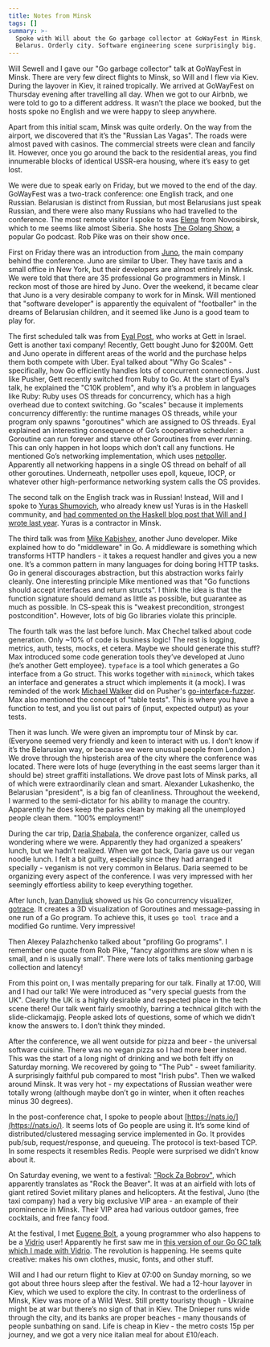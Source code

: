 ```yaml
---
title: Notes from Minsk
tags: []
summary: >-
  Spoke with Will about the Go garbage collector at GoWayFest in Minsk,
  Belarus. Orderly city. Software engineering scene surprisingly big.
---
```


Will Sewell and I gave our "Go garbage collector" talk at GoWayFest in Minsk.
There are very few direct flights to Minsk, so Will and I flew via Kiev.
During the layover in Kiev, it rained tropically.
We arrived at GoWayFest on Thursday evening after travelling all day.
When we got to our Airbnb, we were told to go to a different address.
It wasn’t the place we booked, but the hosts spoke no English and we were happy to sleep anywhere.

Apart from this initial scam, Minsk was quite orderly.
On the way from the airport, we discovered that it’s the "Russian Las Vagas".
The roads were almost paved with casinos.
The commercial streets were clean and fancily lit.
However, once you go around the back to the residential areas, you find innumerable blocks of identical USSR-era housing, where it’s easy to get lost.

We were due to speak early on Friday, but we moved to the end of the day.
GoWayFest was a two-track conference: one English track, and one Russian.
Belarusian is distinct from Russian, but most Belarusians just speak Russian, and there were also many Russians who had travelled to the conference.
The most remote visitor I spoke to was [Elena](https://twitter.com/webdeva) from Novosibirsk,
which to me seems like almost Siberia.
She hosts [The Golang Show](http://golangshow.com/), a popular Go podcast.
Rob Pike was on their show once.

First on Friday there was an introduction from [Juno](https://gojuno.com/),
the main company behind the conference.
Juno are similar to Uber.
They have taxis and a small office in New York, but their developers are almost entirely in Minsk.
We were told that there are 35 professional Go programmers in Minsk.
I reckon most of those are hired by Juno.
Over the weekend, it became clear that Juno is a very desirable company to work for in Minsk.
Will mentioned that "software developer" is apparently the equivalent of "footballer"
in the dreams of Belarusian children,
and it seemed like Juno is a good team to play for.

The first scheduled talk was from [Eyal Post](https://www.linkedin.com/in/eyalpost), who works at Gett in Israel.
Gett is another taxi company!
Recently, Gett bought Juno for $200M.
Gett and Juno operate in different areas of the world and the purchase helps them both compete with Uber.
Eyal talked about "Why Go Scales" -
specifically, how Go efficiently handles lots of concurrent connections.
Just like Pusher, Gett recently switched from Ruby to Go.
At the start of Eyal’s talk, he explained the "C10K problem",
and why it’s a problem in languages like Ruby:
Ruby uses OS threads for concurrency, which has a high overhead due to context switching.
Go "scales" because it implements concurrency differently:
the runtime manages OS threads,
while your program only spawns "goroutines" which are assigned to OS threads.
Eyal explained an interesting consequence of Go’s cooperative scheduler:
a Goroutine can run forever and starve other Goroutines from ever running.
This can only happen in hot loops which don’t call any functions.
He mentioned Go’s networking implementation,
which uses [netpoller](https://golang.org/src/runtime/netpoll.go).
Apparently all networking happens in a single OS thread on behalf of all other goroutines.
Underneath, netpoller uses epoll, kqueue, IOCP, or whatever other high-performance networking system calls the OS provides.

The second talk on the English track was in Russian!
Instead, Will and I spoke to [Yuras Shumovich](https://twitter.com/shumovichy), who already knew us!
Yuras is in the Haskell community, and [had commented on the Haskell blog post that Will and I wrote last year](https://www.reddit.com/r/haskell/comments/4j0imi/ghc_cannot_achieve_low_latency_with_a_large/d32n6hm/).
Yuras is a contractor in Minsk.

The third talk was from [Mike Kabishev](https://twitter.com/mkabischev), another Juno developer.
Mike explained how to do "middleware" in Go.
A middleware is something which transforms HTTP handlers -
it takes a request handler and gives you a new one.
It’s a common pattern in many languages for doing boring HTTP tasks.
Go in general discourages abstraction, but this abstraction works fairly cleanly.
One interesting principle Mike mentioned was that "Go functions should accept interfaces and return structs".
I think the idea is that the function signature should demand as little as possible, but guarantee as much as possible.
In CS-speak this is "weakest precondition, strongest postcondition".
However, lots of big Go libraries violate this principle.

The fourth talk was the last before lunch.
Max Chechel talked about code generation.
Only ~10% of code is business logic!
The rest is logging, metrics, auth, tests, mocks, et cetera.
Maybe we should generate this stuff?
Max introduced some code generation tools they’ve developed at Juno (he’s another Gett employee).
`typeface` is a tool which generates a Go interface from a Go struct.
This works together with `minimock`,
which takes an interface and generates a struct which implements it (a mock).
I was reminded of the work [Michael Walker](https://www.barrucadu.co.uk/) did on Pusher's [go-interface-fuzzer](https://github.com/pusher/go-interface-fuzzer).
Max also mentioned the concept of "table tests".
This is where you have a function to test,
and you list out pairs of (input, expected output) as your tests.

Then it was lunch.
We were given an impromptu tour of Minsk by car.
(Everyone seemed very friendly and keen to interact with us.
I don’t know if it’s the Belarusian way, or because we were unusual people from London.)
We drove through the hipsterish area of the city where the conference was located.
There were lots of huge (everything in the east seems larger than it should be) street graffiti installations.
We drove past lots of Minsk parks, all of which were extraordinarily clean and smart.
Alexander Lukashenko, the Belarusian "president", is a big fan of cleanliness.
Throughout the weekend, I warmed to the semi-dictator for his ability to manage the country.
Apparently he does keep the parks clean by making all the unemployed people clean them.
"100% employment!"

During the car trip, [Daria Shabala](https://www.linkedin.com/in/darya-shabala-58346344), the conference organizer, called us wondering where we were.
Apparently they had organized a speakers’ lunch, but we hadn’t realized.
When we got back, Daria gave us our vegan noodle lunch.
I felt a bit guilty, especially since they had arranged it specially - veganism is not very common in Belarus.
Daria seemed to be organizing every aspect of the conference.
I was very impressed with her seemingly effortless ability to keep everything together.

After lunch, [Ivan Danyliuk](https://twitter.com/idanyliuk) showed us his Go concurrency visualizer, [gotrace](https://github.com/divan/gotrace).
It creates a 3D visualization of Goroutines and message-passing in one run of a Go program.
To achieve this, it uses `go tool trace` and a modified Go runtime.
Very impressive!

Then Alexey Palazhchenko talked about "profiling Go programs".
I remember one quote from Rob Pike, "fancy algorithms are slow when n is small, and n is usually small".
There were lots of talks mentioning garbage collection and latency!

From this point on, I was mentally preparing for our talk.
Finally at 17:00, Will and I had our talk!
We were introduced as "very special guests from the UK".
Clearly the UK is a highly desirable and respected place in the tech scene there!
Our talk went fairly smoothly, barring a technical glitch with the slide-clickamajig.
People asked lots of questions, some of which we didn’t know the answers to.
I don’t think they minded.

After the conference, we all went outside for pizza and beer - the universal software cuisine.
There was no vegan pizza so I had more beer instead.
This was the start of a long night of drinking and we both felt iffy on Saturday morning.
We recovered by going to "The Pub" - sweet familiarity.
A surprisingly faithful pub compared to most "Irish pubs".
Then we walked around Minsk.
It was very hot - my expectations of Russian weather were totally wrong
(although maybe don’t go in winter, when it often reaches minus 30 degrees).

In the post-conference chat, I spoke to people about [https://nats.io/](https://nats.io/).
It seems lots of Go people are using it.
It’s some kind of distributed/clustered messaging service implemented in Go.
It provides pub/sub, request/response, and queueing.
The protocol is text-based TCP.
In some respects it resembles Redis.
People were surprised we didn’t know about it.

On Saturday evening, we went to a festival:
["Rock Za Bobrov"](http://rock.bobrov.by/), which apparently translates as "Rock the Beaver".
It was at an airfield with lots of giant retired Soviet military planes and helicopters.
At the festival, Juno (the taxi company) had a very big exclusive VIP area -
an example of their prominence in Minsk.
Their VIP area had various outdoor games, free cocktails, and free fancy food.

At the festival, I met [Eugene Bolt](https://twitter.com/jekabolt),
a young programmer who also happens to be a [Vidrio](https://vidr.io/) user!
Apparently he first saw me in [this version of our Go GC talk which I made with Vidrio](https://www.youtube.com/watch?v=n59VtiRx34s).
The revolution is happening.
He seems quite creative: makes his own clothes, music, fonts, and other stuff.

Will and I had our return flight to Kiev at 07:00 on Sunday morning,
so we got about three hours sleep after the festival.
We had a 12-hour layover in Kiev, which we used to explore the city.
In contrast to the orderliness of Minsk, Kiev was more of a Wild West.
Still pretty touristy though - Ukraine might be at war but there’s no sign of that in Kiev.
The Dnieper runs wide through the city, and its banks are proper beaches -
many thousands of people sunbathing on sand.
Life is cheap in Kiev -
the metro costs 15p per journey, and we got a very nice italian meal for about £10/each.
